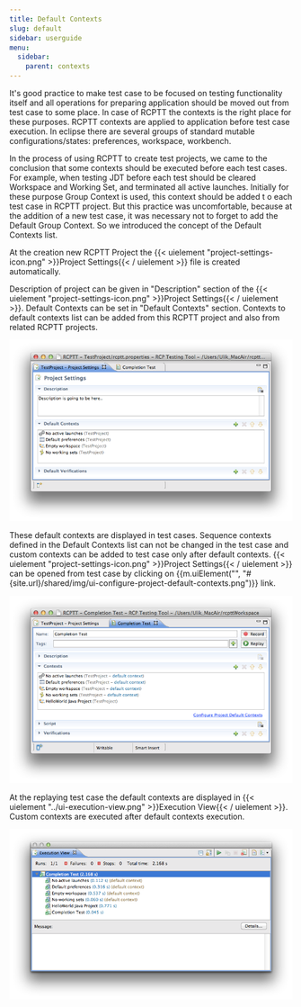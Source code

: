 ```yaml
---
title: Default Contexts
slug: default
sidebar: userguide
menu:
  sidebar:
    parent: contexts
---
```


It's good practice to make test case to be focused on testing functionality itself and all operations for preparing 
application  should be moved out from test case to some place. In case of RCPTT the contexts is the right place for these 
purposes. RCPTT contexts are applied to application before test case execution. In eclipse there are several groups of 
standard mutable configurations/states: preferences, workspace, workbench.

In the process of using RCPTT to create test projects, we came to the conclusion that some contexts should be executed 
before each test cases. For example, when testing JDT before each test should be cleared Workspace and Working Set, 
and terminated all active launches. Initially for these purpose Group Context is used, this context should be added t
o each test case in RCPTT project. But this practice was uncomfortable, because at the addition of a new test case, it 
was necessary not to forget to add the Default Group Context. So we introduced the concept of the 
Default Contexts list.

At the creation new RCPTT Project the {{< uielement "project-settings-icon.png" >}}Project Settings{{< / uielement >}} file is created automatically. 

Description of project can be given in "Description" section of the 
{{< uielement "project-settings-icon.png" >}}Project Settings{{< / uielement >}}. 
Default Contexts can be set in "Default Contexts" section. Contexts to default contexts
 list can be added from this RCPTT project and also from related RCPTT projects.
 
 ![](screenshot-default-context-editor.png)
  
  These default contexts are displayed in test cases. Sequence contexts defined in the Default Contexts 
   list can not be changed in the test case and custom contexts can be added to test case only after 
   default contexts. {{< uielement "project-settings-icon.png" >}}Project Settings{{< / uielement >}} can be opened 
   from test case by clicking on {{m.uiElement("", "#{site.url}/shared/img/ui-configure-project-default-contexts.png")}}
   link.
  
 ![](screenshot-default-context-editor-2.png)
   
  At the replaying test case the default contexts are displayed in {{< uielement "../ui-execution-view.png" >}}Execution View{{< / uielement >}}. 
  Custom contexts are executed after default contexts execution.
  
  ![](screenshot-default-context-editor-3.png)
  
